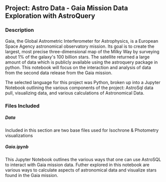 ## Project: Astro Data - Gaia Mission Data Exploration with AstroQuery

### Description
Gaia, the Global Astrometric Interferometer for Astrophysics, is a European Space Agency astronomical observatory mission. Its goal is to create the largest, most precise three-dimensional map of the Milky Way by surveying about 1% of the galaxy's 100 billion stars. The satellite returned a large amount of data which is publicly available using the astroquery package in python. This notebook will focus on the interaction and analysis of data from the second data release from the Gaia mission.

The selected language for this project was Python, broken up into a Jupyter Notebook outlining the various components of the project: AstroSql data pull, visualizing data, and various calculations of Astronomical Data.

### Files Included

##### Data
Included in this section are two base files used for Isochrone & Photometry visualizations
 
##### Gaia.ipynb
This Jupyter Notebook outlines the various ways that one can use AstroSQL to interact with Gaia mission data. Futher explored in this notebook are various ways to calculate aspects of astronomical data and visualize stars found in the Gaia mission.
